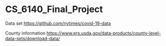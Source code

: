 # CS_6140_Final_Project

Data set https://github.com/nytimes/covid-19-data

County information https://www.ers.usda.gov/data-products/county-level-data-sets/download-data/
